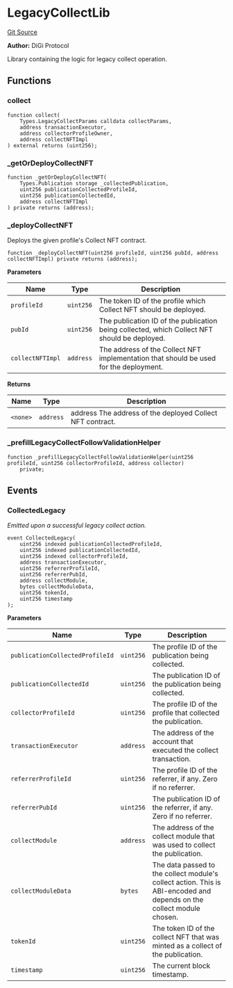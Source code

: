 # LegacyCollectLib
[Git Source](https://github.com/digiv3rse/core-contracts/blob/5454b58664fab805b6888a68ff40915d251f32f3/contracts/libraries/LegacyCollectLib.sol)

**Author:**
DiGi Protocol

Library containing the logic for legacy collect operation.


## Functions
### collect


```solidity
function collect(
    Types.LegacyCollectParams calldata collectParams,
    address transactionExecutor,
    address collectorProfileOwner,
    address collectNFTImpl
) external returns (uint256);
```

### _getOrDeployCollectNFT


```solidity
function _getOrDeployCollectNFT(
    Types.Publication storage _collectedPublication,
    uint256 publicationCollectedProfileId,
    uint256 publicationCollectedId,
    address collectNFTImpl
) private returns (address);
```

### _deployCollectNFT

Deploys the given profile's Collect NFT contract.


```solidity
function _deployCollectNFT(uint256 profileId, uint256 pubId, address collectNFTImpl) private returns (address);
```
**Parameters**

|Name|Type|Description|
|----|----|-----------|
|`profileId`|`uint256`|The token ID of the profile which Collect NFT should be deployed.|
|`pubId`|`uint256`|The publication ID of the publication being collected, which Collect NFT should be deployed.|
|`collectNFTImpl`|`address`|The address of the Collect NFT implementation that should be used for the deployment.|

**Returns**

|Name|Type|Description|
|----|----|-----------|
|`<none>`|`address`|address The address of the deployed Collect NFT contract.|


### _prefillLegacyCollectFollowValidationHelper


```solidity
function _prefillLegacyCollectFollowValidationHelper(uint256 profileId, uint256 collectorProfileId, address collector)
    private;
```

## Events
### CollectedLegacy
*Emitted upon a successful legacy collect action.*


```solidity
event CollectedLegacy(
    uint256 indexed publicationCollectedProfileId,
    uint256 indexed publicationCollectedId,
    uint256 indexed collectorProfileId,
    address transactionExecutor,
    uint256 referrerProfileId,
    uint256 referrerPubId,
    address collectModule,
    bytes collectModuleData,
    uint256 tokenId,
    uint256 timestamp
);
```

**Parameters**

|Name|Type|Description|
|----|----|-----------|
|`publicationCollectedProfileId`|`uint256`|The profile ID of the publication being collected.|
|`publicationCollectedId`|`uint256`|The publication ID of the publication being collected.|
|`collectorProfileId`|`uint256`|The profile ID of the profile that collected the publication.|
|`transactionExecutor`|`address`|The address of the account that executed the collect transaction.|
|`referrerProfileId`|`uint256`|The profile ID of the referrer, if any. Zero if no referrer.|
|`referrerPubId`|`uint256`|The publication ID of the referrer, if any. Zero if no referrer.|
|`collectModule`|`address`|The address of the collect module that was used to collect the publication.|
|`collectModuleData`|`bytes`|The data passed to the collect module's collect action. This is ABI-encoded and depends on the collect module chosen.|
|`tokenId`|`uint256`|The token ID of the collect NFT that was minted as a collect of the publication.|
|`timestamp`|`uint256`|The current block timestamp.|

